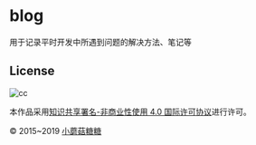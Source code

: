 # blog
用于记录平时开发中所遇到问题的解决方法、笔记等

## License

![cc](https://i.creativecommons.org/l/by-nc/4.0/88x31.png)

本作品采用[知识共享署名-非商业性使用 4.0 国际许可协议](http://creativecommons.org/licenses/by-nc/4.0/)进行许可。

© 2015~2019 [小蘑菇糖糖](http://www.liusw.net)
